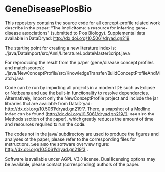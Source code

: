 # GeneDiseasePlosBio

This repository contains the source code for all concept-profile related work describe in the paper: "The implicitome: a resource for inferring gene-disease associations" (submitted to Plos Biology). Supplemental data available in DataDryad: http://dx.doi.org/10.5061/dryad.gn219  

The starting point for creating a new literature index is: 
./java/DataImport/src/Anni/LiteratureUpdateMasterScript.java

For reproducing the result from the paper (gene/disease concept profiles and match scores):
./java/NewConceptProfile/src/KnowledgeTransfer/BuildConceptProfileAndMatch.java

Code can be run by importing all projects in a modern IDE such as Eclipse or Netbeans and use the built-in functionality to resolve dependencies. Alternatively, import only the NewConceptProfile project and include the jar libraries that are available from DataDryad: http://dx.doi.org/10.5061/dryad.gn219/7. There, a snapshot of a Medline index can be found (http://dx.doi.org/10.5061/dryad.gn219/2; see also the Methods section of the paper), which greatly reduces the amount of time and resources required to run the code.

The codes not in the java/ subdirectory are used to produce the figures and analyses of the paper, please refer to the corresponding files for instructions. See also the software overview figure: http://dx.doi.org/10.5061/dryad.gn219/3 .

Software is available under AGPL V3.0 license. Dual licensing options may be available, please contact (corresponding) authors of the paper.
